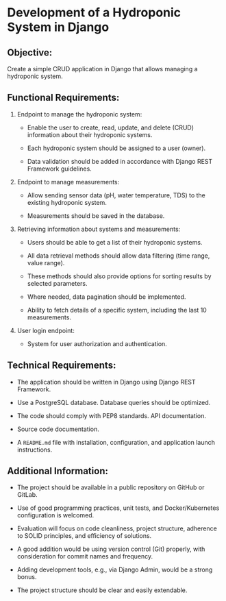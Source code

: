 # Development of a Hydroponic System in Django

## Objective:

Create a simple CRUD application in Django that allows managing a hydroponic system.

## Functional Requirements:

1. Endpoint to manage the hydroponic system:

    - Enable the user to create, read, update, and delete (CRUD) information about their hydroponic systems.

    - Each hydroponic system should be assigned to a user (owner).

    - Data validation should be added in accordance with Django REST Framework guidelines.

2. Endpoint to manage measurements:

    - Allow sending sensor data (pH, water temperature, TDS) to the existing hydroponic system.
    
    - Measurements should be saved in the database.

3. Retrieving information about systems and measurements:

    - Users should be able to get a list of their hydroponic systems.

    - All data retrieval methods should allow data filtering (time range, value range).

    - These methods should also provide options for sorting results by selected parameters.

    - Where needed, data pagination should be implemented.

    - Ability to fetch details of a specific system, including the last 10 measurements.

4. User login endpoint:

    - System for user authorization and authentication.

## Technical Requirements:

- The application should be written in Django using Django REST Framework.

- Use a PostgreSQL database. Database queries should be optimized.

- The code should comply with PEP8 standards.
    API documentation.

- Source code documentation.

- A `README.md` file with installation, configuration, and application launch instructions.

## Additional Information:

- The project should be available in a public repository on GitHub or GitLab.

- Use of good programming practices, unit tests, and Docker/Kubernetes configuration is welcomed.

- Evaluation will focus on code cleanliness, project structure, adherence to SOLID principles, and efficiency of solutions.

- A good addition would be using version control (Git) properly, with consideration for commit names and frequency.

- Adding development tools, e.g., via Django Admin, would be a strong bonus.

- The project structure should be clear and easily extendable.